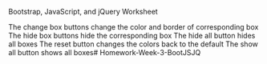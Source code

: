 Bootstrap, JavaScript, and jQuery Worksheet

The change box buttons change the color and border of corresponding box
The hide box buttons hide the corresponding box
The hide all button hides all boxes
The reset button changes the colors back to the default
The show all button shows all boxes# Homework-Week-3-BootJSJQ
